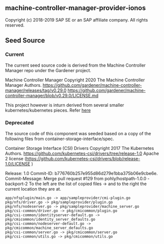 ## machine-controller-manager-provider-ionos
Copyright (c) 2018-2019 SAP SE or an SAP affiliate company. All rights reserved.

## Seed Source

### Current

The current seed source code is derived from the Machine Controller Manager repo under the Gardener project.

Machine Controller Manager
Copyright 2020 The Machine Controller Manager Authors.
https://github.com/gardener/machine-controller-manager/releases/tag/v0.29.0
https://github.com/gardener/machine-controller-manager/blob/v0.29.0/LICENSE.md

This project however is inturn derived from several smaller kubernetes/kubernetes pieces. Refer [here](https://github.com/gardener/machine-controller-manager/blob/v0.29.0/NOTICE.md)

### Deprecated

The source code of this component was seeded based on a copy of the following files from container-storage-interface/spec.

Container Storage Interface (CSI) Drivers
Copyright 2017 The Kubernetes Authors.
https://github.com/kubernetes-csi/drivers/tree/release-1.0
Apache 2 license (https://github.com/kubernetes-csi/drivers/blob/release-1.0/LICENSE )

Release: 1.0
Commit-ID: b776760b257e955d86d279e1bba375b06e9cbe6e.
Commit-Message:  Merge pull request #129 from pohly/hostpath-1.0.0 -backport-2
To the left are the list of copied files -> and to the right the current location they are at.

    app/nfsplugin/main.go -> app/sampleprovider/cmi-plugin.go
    pkg/nfs/driver.go -> pkg/sampleprovider/plugin.go
    pkg/nfs/nodeserver.go -> pkg/sampleprovider/machine_server.go
    pkg/csi-common/driver.go -> pkg/cmicommon/plugin.go
    pkg/csi-common/identityserver-default.go -> pkg/cmicommon/identity_server_defaults.go
    pkg/csi-common/nodeserver-default.go -> pkg/cmicommon/machine_server_defaults.go
    pkg/csi-common/server.go -> pkg/cmicommon/server.go
    pkg/csi-common/utils.go -> pkg/cmicommon/utils.go


